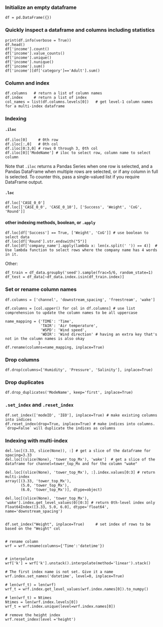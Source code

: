 ### Initialize an empty dataframe
```
df = pd.DataFrame({})
```

### Quickly inspect a dataframe and columns including statistics
```
print(df.info(verbose = True))
df.head()
df['income'].count()
df['income'].value_counts()
df['income'].unique()
df['income'].nunique()
df['income'].sum()
df['income'][df['category']=='Adult'].sum()
```

### Column and index
```
df.columns   # return a list of column names
df.index     # return a list of index
col_names = list(df.columns.levels[0])   # get level-1 column names for a multi-index dataframe
```

### Indexing

#### `.iloc`
```
df.iloc[0]     # 0th row
df.iloc[:,0]   # 0th col
df.iloc[0:3,0] # rows 0 through 3, 0th col
df.iloc[0]['ModeName'] # iloc to select row, column name to select column
```
Note that `.iloc` returns a Pandas Series when one row is selected, and a Pandas DataFrame when multiple rows are selected, or if any column in full is selected. To counter this, pass a single-valued list if you require DataFrame output.


#### `.loc`
```
df.loc['CASE_0_0'] 
df.loc[['CASE_0_0', 'CASE_0_10'], ['Success', 'Weight', 'CoG', 'Round']]
```

#### other indexing methods, boolean, or `.apply`
```
df.loc[df['Success'] == True, ['Weight', 'CoG']] # use boolean to select data
df.loc[df['Round'].str.endswith("5")]
df.loc[df['company_name'].apply(lambda x: len(x.split(' ')) == 4)]  # Use lambda function to select rows where the company name has 4 words in it.
```

Other:
```
df_train = df_data.groupby('seed').sample(frac=5/6, random_state=1)
df_test = df_data[~df_data.index.isin(df_train.index)]
```


### Set or rename column names
```
df.columns = ['channel', 'downstream_spacing', 'freestream', 'wake']

df.columns = [col.upper() for col in df.columns] # use list comprehension to update the column names to be all uppercase

name_mapping = {'TIME': 'Time',
                'TAIR': 'Air temperature',
                'WSPD': 'Wind speed',
                'WDIR': 'Wind direction' # having an extra key that's not in the column names is also okay
               }
df.rename(columns=name_mapping, inplace=True)
```

### Drop columns
```
df.drop(columns=['Humidity', 'Pressure', 'Salinity'], inplace=True) 
```


### Drop duplicates
```
df.drop_duplicates('ModeName', keep='first', inplace=True)
```


### `.set_index` and `.reset_index`
```
df.set_index(['modeID', 'IEO'], inplace=True) # make existing columns into indices
df.reset_index(drop=True, inplace=True) # make indices into columns. `drop=False` will duplicate the indices as columns
```

### Indexing with multi-index
```
del.loc[(3.33, slice(None)), :] # get a slice of the dataframe for spacing=3.33
del.loc[(slice(None), 'tower_top_Mx'), 'wake']  # get a slice of the dataframe for channel=tower_top_Mx and for the column "wake"

del.loc[(slice(None), 'tower_top_Mx'), :].index.values[0:3] # return multi-index
array([(3.33, 'tower_top_Mx'),
       (5.0, 'tower_top_Mx'),
       (6.0, 'tower_top_Mx')], dtype=object)

del.loc[(slice(None), 'tower_top_Mx'), 'wake'].index.get_level_values(0)[0:3] # return 0th-level index only
Float64Index([3.33, 5.0, 6.0], dtype='float64', name='downstream_spacing')
```


```

df.set_index("Weight", inplace=True)     # set index of rows to be based on the "Weight" col


# rename column
wrf = wrf.rename(columns={'Time':'datetime'})


# interpolate
wrf['k'] = wrf['k'].unstack().interpolate(method='linear').stack()

# The first index name is not set. Give it a name
wrf.index.set_names('datetime', level=0, inplace=True)

# len(wrf_t) = len(wrf)
wrf_t = wrf.index.get_level_values(wrf.index.names[0]).to_numpy()

# len(wrf_t) = Ntimes
Ntimes = len(wrf.index.levels[0])
wrf_t = wrf.index.unique(level=wrf.index.names[0])

# remove the height index
wrf.reset_index(level ='height')

```
